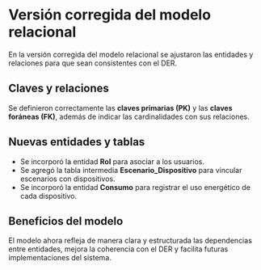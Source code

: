 # Versión corregida del modelo relacional

En la versión corregida del modelo relacional se ajustaron las entidades y relaciones para que sean consistentes con el DER.  

## Claves y relaciones

Se definieron correctamente las **claves primarias (PK)** y las **claves foráneas (FK)**, además de indicar las cardinalidades con sus relaciones.

## Nuevas entidades y tablas

- Se incorporó la entidad **Rol** para asociar a los usuarios.  
- Se agregó la tabla intermedia **Escenario_Dispositivo** para vincular escenarios con dispositivos.  
- Se incorporó la entidad **Consumo** para registrar el uso energético de cada dispositivo.

## Beneficios del modelo

El modelo ahora refleja de manera clara y estructurada las dependencias entre entidades, mejora la coherencia con el DER y facilita futuras implementaciones del sistema.
